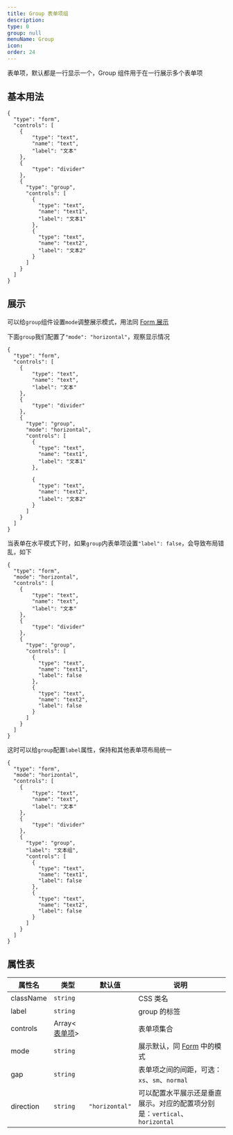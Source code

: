 ```yaml
---
title: Group 表单项组
description:
type: 0
group: null
menuName: Group
icon:
order: 24
---
```


表单项，默认都是一行显示一个，Group 组件用于在一行展示多个表单项

## 基本用法

```schema:height="360" scope="body"
{
  "type": "form",
  "controls": [
    {
        "type": "text",
        "name": "text",
        "label": "文本"
    },
    {
        "type": "divider"
    },
    {
      "type": "group",
      "controls": [
        {
          "type": "text",
          "name": "text1",
          "label": "文本1"
        },
        {
          "type": "text",
          "name": "text2",
          "label": "文本2"
        }
      ]
    }
  ]
}
```

## 展示

可以给`group`组件设置`mode`调整展示模式，用法同 [Form 展示](../form/index#%E8%A1%A8%E5%8D%95%E5%B1%95%E7%A4%BA)

下面`group`我们配置了`"mode": "horizontal"`，观察显示情况

```schema:height="360" scope="body"
{
  "type": "form",
  "controls": [
    {
        "type": "text",
        "name": "text",
        "label": "文本"
    },
    {
        "type": "divider"
    },
    {
      "type": "group",
      "mode": "horizontal",
      "controls": [
        {
          "type": "text",
          "name": "text1",
          "label": "文本1"
        },

        {
          "type": "text",
          "name": "text2",
          "label": "文本2"
        }
      ]
    }
  ]
}
```

当表单在水平模式下时，如果`group`内表单项设置`"label": false`，会导致布局错乱，如下

```schema:height="360" scope="body"
{
  "type": "form",
  "mode": "horizontal",
  "controls": [
    {
        "type": "text",
        "name": "text",
        "label": "文本"
    },
    {
        "type": "divider"
    },
    {
      "type": "group",
      "controls": [
        {
          "type": "text",
          "name": "text1",
          "label": false
        },
        {
          "type": "text",
          "name": "text2",
          "label": false
        }
      ]
    }
  ]
}
```

这时可以给`group`配置`label`属性，保持和其他表单项布局统一

```schema:height="360" scope="body"
{
  "type": "form",
  "mode": "horizontal",
  "controls": [
    {
        "type": "text",
        "name": "text",
        "label": "文本"
    },
    {
        "type": "divider"
    },
    {
      "type": "group",
      "label": "文本组",
      "controls": [
        {
          "type": "text",
          "name": "text1",
          "label": false
        },
        {
          "type": "text",
          "name": "text2",
          "label": false
        }
      ]
    }
  ]
}
```

## 属性表

| 属性名    | 类型                        | 默认值         | 说明                                                                       |
| --------- | --------------------------- | -------------- | -------------------------------------------------------------------------- |
| className | `string`                    |                | CSS 类名                                                                   |
| label     | `string`                    |                | group 的标签                                                               |
| controls  | Array<[表单项](./formitem)> |                | 表单项集合                                                                 |
| mode      | `string`                    |                | 展示默认，同 [Form](./form/index) 中的模式                                 |
| gap       | `string`                    |                | 表单项之间的间距，可选：`xs`、`sm`、`normal`                               |
| direction | `string`                    | `"horizontal"` | 可以配置水平展示还是垂直展示。对应的配置项分别是：`vertical`、`horizontal` |

